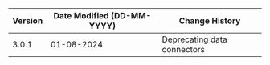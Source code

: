 | **Version** | **Date Modified (DD-MM-YYYY)** | **Change History**                                                             |
|-------------|--------------------------------|--------------------------------------------------------------------------------|
| 3.0.1       | 01-08-2024                     | Deprecating data connectors |
